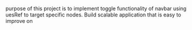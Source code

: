 purpose of this project is to implement toggle functionality of navbar using uesRef to target specific nodes.
Build scalable application that is easy to improve on
